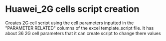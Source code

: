 # Huawei_2G cells script creation
 Creates 2G cell script using the cell parameters  inputted in the "PARAMETER RELATED"  columns of the excel template_script file.
 It has about 36 2G cell parameters that it can create  script to change there values
 
